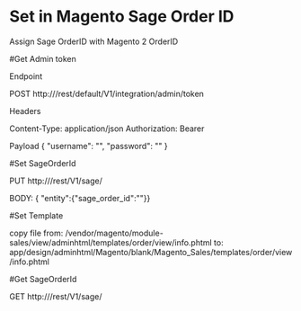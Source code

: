 # Set in Magento Sage Order ID
Assign Sage OrderID with Magento 2 OrderID

#Get Admin token

Endpoint

POST http://<host>/rest/default/V1/integration/admin/token

Headers

Content-Type: application/json
Authorization: Bearer <token>


Payload
{
"username": "<admin username>",
"password": "<admin password>"
}



#Set SageOrderId

PUT http://<host>/rest/V1/sage/<order id>

BODY:
{ "entity":{"sage_order_id":"<Sage Order ID>"}}


#Set Template

copy file from: /vendor/magento/module-sales/view/adminhtml/templates/order/view/info.phtml
to: app/design/adminhtml/Magento/blank/Magento_Sales/templates/order/view/info.phtml


#Get SageOrderId

GET http://<host>/rest/V1/sage/<order id>